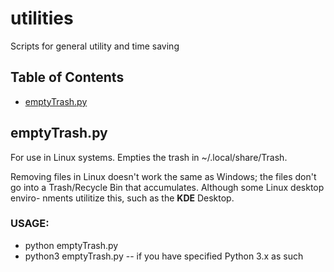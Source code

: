 # utilities
Scripts for general utility and time saving

## Table of Contents
* [emptyTrash.py](#emptyTrash.py)

## emptyTrash.py
For use in Linux systems.  Empties the trash in ~/.local/share/Trash.

Removing files in Linux doesn't work the same as Windows; the files don't go
into a Trash/Recycle Bin that accumulates.  Although some Linux desktop enviro-
nments utilitize this, such as the __KDE__ Desktop.

### USAGE:  
- python emptyTrash.py
- python3 emptyTrash.py   -- if you have specified Python 3.x as such

